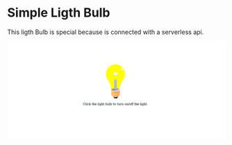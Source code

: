 # Simple Ligth Bulb

This ligth Bulb is special because is connected with a serverless api.

![Ligth Bulb](ligth_bulb_banner.png)